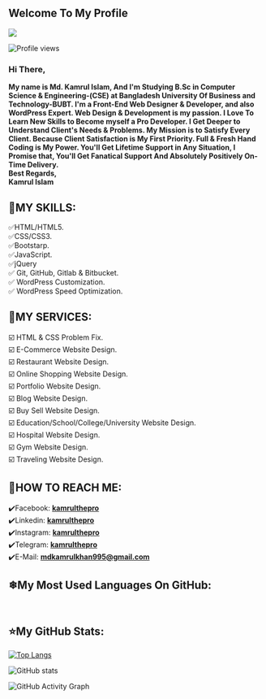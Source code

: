 ## Welcome To My Profile


![](https://pbs.twimg.com/profile_banners/1348241338844684291/1647192967/1080x360)

![Profile views](https://gpvc.arturio.dev/kamrulthepro)<br>

### Hi There,<br>
**My name is Md. Kamrul Islam, And I'm Studying B.Sc in Computer Science & Engineering-(CSE) at Bangladesh University Of Business and Technology-BUBT. I'm a Front-End Web Designer & Developer, and also WordPress Expert. Web Design & Development is my passion. I Love To Learn New Skills to Become myself a Pro Developer. I Get Deeper to Understand Client's Needs & Problems. My Mission is to Satisfy Every Client. Because Client Satisfaction is My First Priority. Full & Fresh Hand Coding is My Power. You'll Get Lifetime Support in Any Situation, I Promise that, You'll Get Fanatical Support And Absolutely Positively On-Time Delivery.<br>
Best Regards,<br>
Kamrul Islam**



## 🎡MY SKILLS:<br>
✅HTML/HTML5.<br>
✅CSS/CSS3.<br>
✅Bootstarp.<br>
✅JavaScript.<br>
✅jQuery<br>
✅ Git, GitHub, Gitlab & Bitbucket.<br>
✅ WordPress Customization.<br>
✅ WordPress Speed Optimization.<br>



## 🔰MY SERVICES:<br>
☑️ HTML & CSS Problem Fix.<br>
☑️ E-Commerce Website Design.<br>
☑️ Restaurant Website Design.<br>
☑️ Online Shopping Website Design.<br>
☑️ Portfolio Website Design.<br>
☑️ Blog Website Design.<br>
☑️ Buy Sell Website Design.<br>
☑️ Education/School/College/University Website Design.<br>
☑️ Hospital Website Design.<br>
☑️ Gym Website Design.<br>
☑️ Traveling Website Design.<br>


## 💬HOW TO REACH ME:<br>
✔️Facebook: **[kamrulthepro](https://www.facebook.com/kamrulthepro)<br>**
✔️Linkedin: **[kamrulthepro](https://www.linkedin.com/in/kamrulthepro/)<br>**
✔️Instagram: **[kamrulthepro](https://www.instagram.com/kamrulthepro/)<br>**
✔️Telegram: **[kamrulthepro](https://t.me/kamrulthepro)<br>**
✔️E-Mail: **mdkamrulkhan995@gmail.com**


## ❄My Most Used Languages On GitHub:<br>
<!-- [<img src='https://cdn.jsdelivr.net/npm/simple-icons@3.0.1/icons/github.svg' alt='github' height='40'>](https://github.com/kamrulthepro)  [<img src='https://cdn.jsdelivr.net/npm/simple-icons@3.0.1/icons/linkedin.svg' alt='linkedin' height='40'>](https://www.linkedin.com/in/kamrulthepro/)  [<img src='https://cdn.jsdelivr.net/npm/simple-icons@3.0.1/icons/facebook.svg' alt='facebook' height='40'>](https://www.facebook.com/kamrulthepro)  [<img src='https://cdn.jsdelivr.net/npm/simple-icons@3.0.1/icons/instagram.svg' alt='instagram' height='40'>](https://www.instagram.com/kamrul_the_pro/)  [<img src='https://cdn.jsdelivr.net/npm/simple-icons@3.0.1/icons/twitter.svg' alt='twitter' height='40'>](https://twitter.com/kamrul_the_pro)  [<img src='https://cdn.jsdelivr.net/npm/simple-icons@3.0.1/icons/codepen.svg' alt='codepen' height='40'>](https://codepen.io/kamrulthepro)   -->


<!-- <a href='https://archiveprogram.github.com/'><img src='https://raw.githubusercontent.com/acervenky/animated-github-badges/master/assets/acbadge.gif' width='40' height='40'></a> <a href='https://docs.github.com/en/developers'><img src='https://raw.githubusercontent.com/acervenky/animated-github-badges/master/assets/devbadge.gif' width='40' height='40'></a> <a href='https://github.com/pricing'><img src='https://raw.githubusercontent.com/acervenky/animated-github-badges/master/assets/pro.gif' width='40' height='40'></a> <a href='https://stars.github.com/'><img src='https://raw.githubusercontent.com/acervenky/animated-github-badges/master/assets/starbadge.gif' width='35' height='35'></a> <a href='https://docs.github.com/en/github/supporting-the-open-source-community-with-github-sponsors'><img src='https://raw.githubusercontent.com/acervenky/animated-github-badges/master/assets/sponsorbadge.gif' width='35' height='35'></a>  -->

<br>

## ⭐My GitHub Stats:<br>
[![Top Langs](https://github-readme-stats.vercel.app/api/top-langs/?username=kamrulthepro)](https://github.com/anuraghazra/github-readme-stats)

![GitHub stats](https://github-readme-stats.vercel.app/api?username=kamrulthepro&show_icons=true&count_private=true)  

![GitHub Activity Graph](https://activity-graph.herokuapp.com/graph?username=kamrulthepro)  

 
